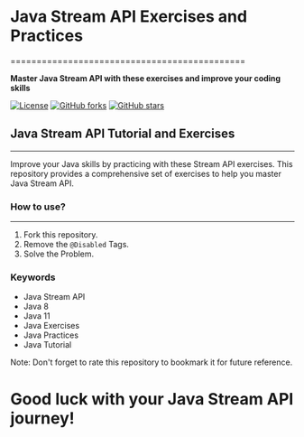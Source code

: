 # Java Stream API Exercises and Practices
=============================================

**Master Java Stream API with these exercises and improve your coding skills**

[//]: # (![Visitors]&#40;https://komarev.com/ghpvc/?username=ahrwn&label=Visitors&color=blue&style=plastic&#41;)
[![License](https://img.shields.io/badge/License-Apache%202.0-blue.svg)](https://opensource.org/licenses/Apache-2.0)
[![GitHub forks](https://img.shields.io/github/forks/ZahidFKhan/Streams-API-Practices?logo=github)](https://github.com/ZahidFKhan/Streams-API-Practices)
[![GitHub stars](https://img.shields.io/github/stars/ZahidFKhan/Streams-API-Practices?logo=github)](https://github.com/ZahidFKhan/Streams-API-Practices)

## Java Stream API Tutorial and Exercises
----------------------------------------

Improve your Java skills by practicing with these Stream API exercises. This repository provides a comprehensive set of
exercises to help you master Java Stream API.

### How to use?

---------------

1. Fork this repository.
2. Remove the `@Disabled` Tags.
3. Solve the Problem.

### Keywords

* Java Stream API
* Java 8
* Java 11
* Java Exercises
* Java Practices
* Java Tutorial

Note: Don't forget to rate this repository to bookmark it for future reference.

# Good luck with your Java Stream API journey!